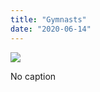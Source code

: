 ```yaml
---
title: "Gymnasts"
date: "2020-06-14"
---
```


![](https://aryanaut.files.wordpress.com/2019/11/gynists.jpeg?w=1024)

No caption
